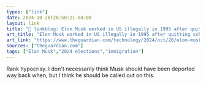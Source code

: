 ```yaml
---
types: ["link"]
date: 2024-10-26T20:50:21-04:00
layout: link
title: "🔗 linkblog: Elon Musk worked in US illegally in 1995 after quitting school – report'"
art_title: "Elon Musk worked in US illegally in 1995 after quitting school – report"
art_link: "https://www.theguardian.com/technology/2024/oct/26/elon-musk-illegal-immigration"
sources: ["theguardian.com"]
tags: ["Elon Musk","2024 elections","immigration"]
---
```

Rank hypocrisy. I don't necessarily think Musk should have been deported way back when, but I think he should be called out on this.
